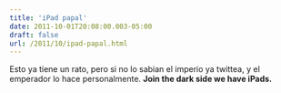 ```yaml
---
title: 'iPad papal'
date: 2011-10-01T20:08:00.003-05:00
draft: false
url: /2011/10/ipad-papal.html
---
```


Esto ya tiene un rato, pero si no lo sabian el imperio ya twittea, y el emperador lo hace personalmente. **Join the dark side we have iPads.**